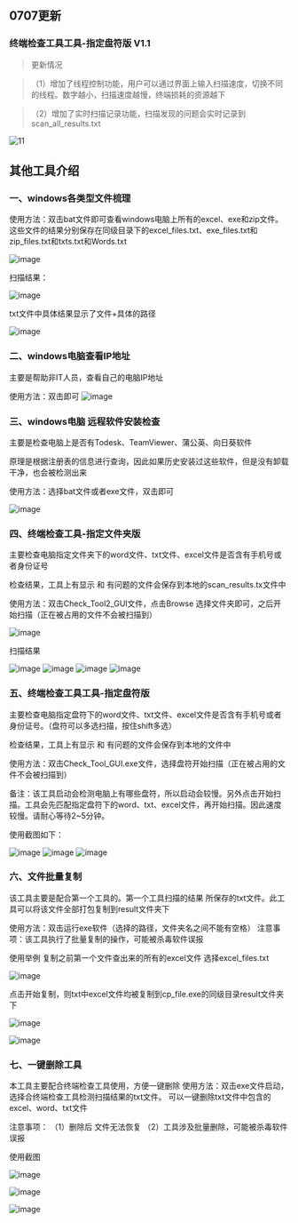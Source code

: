 
## 0707更新
### 终端检查工具工具-指定盘符版 V1.1

> 更新情况

> （1）增加了线程控制功能，用户可以通过界面上输入扫描速度，切换不同的线程。数字越小，扫描速度越慢，终端损耗的资源越下

> （2）增加了实时扫描记录功能，扫描发现的问题会实时记录到scan_all_results.txt

![11](https://github.com/bingtangbanli/Data-security-check/assets/77956516/4079a292-af7e-4a69-b70c-0c7e95c0ebf9)

## 其他工具介绍

### 一、windows各类型文件梳理

使用方法：双击bat文件即可查看windows电脑上所有的excel、exe和zip文件。
这些文件的结果分别保存在同级目录下的excel_files.txt、exe_files.txt和zip_files.txt和txts.txt和Words.txt

![image](https://github.com/bingtangbanli/Data-security-check/assets/77956516/7debe6d3-95f4-42f4-9da0-f823e9539de9)

扫描结果：

![image](https://github.com/bingtangbanli/Data-security-check/assets/77956516/b5755a9d-1718-4770-b2e3-a0523a98e16d)

txt文件中具体结果显示了文件+具体的路径

![image](https://github.com/bingtangbanli/Data-security-check/assets/77956516/b27fcf59-b2d8-4469-afce-3ce9ead67ecd)

### 二、windows电脑查看IP地址

主要是帮助非IT人员，查看自己的电脑IP地址

使用方法：双击即可
![image](https://github.com/bingtangbanli/Data-security-check/assets/77956516/dcbf81f6-ef3c-4f9e-9379-9aeef9708e52)


### 三、windows电脑 远程软件安装检查

主要是检查电脑上是否有Todesk、TeamViewer、蒲公英、向日葵软件

原理是根据注册表的信息进行查询，因此如果历史安装过这些软件，但是没有卸载干净，也会被检测出来

使用方法：选择bat文件或者exe文件，双击即可

![image](https://github.com/bingtangbanli/Data-security-check/assets/77956516/27202005-e154-4049-84e2-10b89f0aa4b0)

### 四、终端检查工具-指定文件夹版

主要检查电脑指定文件夹下的word文件、txt文件、excel文件是否含有手机号或者身份证号

检查结果，工具上有显示 和 有问题的文件会保存到本地的scan_results.tx文件中

使用方法：双击Check_Tool2_GUI文件，点击Browse 选择文件夹即可，之后开始扫描（正在被占用的文件不会被扫描到）

![image](https://github.com/bingtangbanli/Data-security-check/assets/77956516/26a092be-4d4f-419b-aa97-bd01eaa68c69)

扫描结果

![image](https://github.com/bingtangbanli/Data-security-check/assets/77956516/6d166155-ad52-472e-abae-eb518dcea309)
![image](https://github.com/bingtangbanli/Data-security-check/assets/77956516/edede692-d9f7-467b-a510-cc02df94c9ce)
![image](https://github.com/bingtangbanli/Data-security-check/assets/77956516/efe8f225-453f-4579-aacf-9510e220a343)
![image](https://github.com/bingtangbanli/Data-security-check/assets/77956516/5a151d8f-b1ea-412d-b896-b857b5dc356c)

### 五、终端检查工具工具-指定盘符版

主要检查电脑指定盘符下的word文件、txt文件、excel文件是否含有手机号或者身份证号。（盘符可以多选扫描，按住shift多选）

检查结果，工具上有显示 和 有问题的文件会保存到本地的文件中

使用方法：双击Check_Tool_GUI.exe文件，选择盘符开始扫描（正在被占用的文件不会被扫描到）

备注：该工具启动会检测电脑上有哪些盘符，所以启动会较慢。另外点击开始扫描。工具会先匹配指定盘符下的word、txt、excel文件，再开始扫描。因此速度较慢。请耐心等待2~5分钟。

使用截图如下：

![image](https://github.com/bingtangbanli/Data-security-check/assets/77956516/d456ff84-8e20-4663-be8a-d3df626daac0)
![image](https://github.com/bingtangbanli/Data-security-check/assets/77956516/6dceda61-e51a-42e7-9474-aa6d2c8503d0)
![image](https://github.com/bingtangbanli/Data-security-check/assets/77956516/0e4e59ac-fd0a-430a-b56b-dab57b252f8e)

### 六、文件批量复制

该工具主要是配合第一个工具的。第一个工具扫描的结果 所保存的txt文件。此工具可以将该文件全部打包复制到result文件夹下

使用方法：双击运行exe软件（选择的路径，文件夹名之间不能有空格）
注意事项：该工具执行了批量复制的操作，可能被杀毒软件误报

使用举例
复制之前第一个文件查出来的所有的excel文件
选择excel_files.txt

![image](https://github.com/bingtangbanli/Data-security-check/assets/77956516/fe0de9ad-f34a-47ac-b4ab-3111942659b1)


点击开始复制，则txt中excel文件均被复制到cp_file.exe的同级目录result文件夹下

![image](https://github.com/bingtangbanli/Data-security-check/assets/77956516/c0361dd5-bda1-4b82-aca0-344fdb0641c0)

![image](https://github.com/bingtangbanli/Data-security-check/assets/77956516/3005e1ec-a6b6-45d0-a697-ec37730f0485)


### 七、一键删除工具

本工具主要配合终端检查工具使用，方便一键删除
使用方法：双击exe文件启动，选择合终端检查工具检测扫描结果的txt文件。 可以一键删除txt文件中包含的excel、word、txt文件

注意事项：
（1）删除后 文件无法恢复
（2）工具涉及批量删除，可能被杀毒软件误报

使用截图

![image](https://github.com/bingtangbanli/Data-security-check/assets/77956516/fa0ab528-14d4-4ca8-9b52-84305ac32013)

![image](https://github.com/bingtangbanli/Data-security-check/assets/77956516/d3dc73f8-ea86-41ff-8d51-93d7244df97e)

![image](https://github.com/bingtangbanli/Data-security-check/assets/77956516/158b8ed7-6a2a-4960-9887-e11ee6966cb0)


